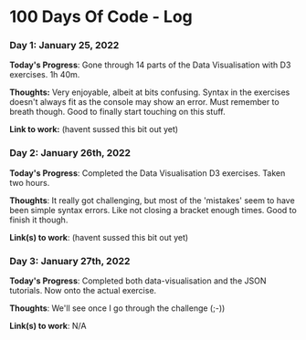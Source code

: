 # 100 Days Of Code - Log

### Day 1: January 25, 2022 

**Today's Progress**: Gone through 14 parts of the Data Visualisation with D3 exercises. 1h 40m.

**Thoughts:** Very enjoyable, albeit at bits confusing. Syntax in the exercises doesn't always fit as the console may show an error. Must remember to breath though. Good to finally start touching on this stuff.

**Link to work:** (havent sussed this bit out yet)
### Day 2: January 26th, 2022

**Today's Progress**: Completed the Data Visualisation D3 exercises. Taken two hours.

**Thoughts**: It really got challenging, but most of the 'mistakes' seem to have been simple syntax errors. Like not closing a bracket enough times. Good to finish it though. 

**Link(s) to work**: (havent sussed this bit out yet)

### Day 3: January 27th, 2022

**Today's Progress**: Completed both data-visualisation and the JSON tutorials. Now onto the actual exercise.

**Thoughts**: We'll see once I go through the challenge (;-))

**Link(s) to work**: N/A
